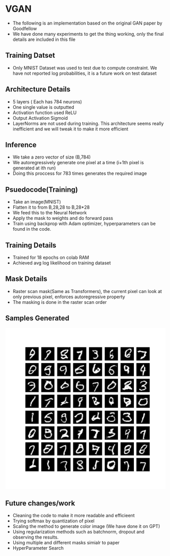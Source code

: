 # VGAN
* The following is an implementation based on the original GAN paper by Goodfellow
* We have done many experiments to get the thing working, only the final details are included in this file

## Training Datset
* Only MNIST Dataset was used to test due to compute constraint. We have not reported log probabilities, it is a future work on test dataset

## Architecture Details
* 5 layers ( Each has 784 neurons)
* One single value is outputted
* Activation function used ReLU
* Output Activation Sigmoid
* LayerNorms are not used during training. This architecture seems really inefficient and we will tweak it to make it more efficient

## Inference
* We take a zero vector of size (B,784)
* We autoregressively generate one pixel at a time (i+1th pixel is generated at ith run)
* Doing this proccess for 783 times generates the required image

## Psuedocode(Training)
* Take an image(MNIST)
* Flatten it to from B,28,28 to B,28*28
* We feed this to the Neural Network
* Apply the mask to weights and do forward pass
* Train using backprop with Adam optimizer, hyperparameters can be found in the code.

## Training Details
* Trained for 18 epochs on colab RAM
* Achieved avg log likelihood on training dataset

## Mask Details
* Raster scan mask(Same as Transformers), the current pixel can look at only previous pixel, enforces autoregressive property
* The masking is done in the raster scan order 

## Samples Generated
 ![Samples](sample.jpeg)
 
## Future changes/work
* Cleaning the code to make it more readable and efficieent
* Trying softmax by quantization of pixel
* Scaling the method to generate color image (We have done it on GPT)
* Using regularization methods such as batchnorm, dropout and observing the results.
* Using multiple and different masks simialr to paper
* HyperParameter Search

